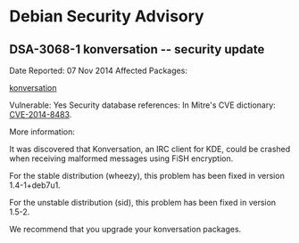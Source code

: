 
Debian Security Advisory
========================


DSA-3068-1 konversation -- security update
------------------------------------------



Date Reported:
07 Nov 2014
Affected Packages:

[konversation](https://packages.debian.org/src:konversation)

Vulnerable:
Yes
Security database references:
In Mitre's CVE dictionary: [CVE-2014-8483](https://security-tracker.debian.org/tracker/CVE-2014-8483).  

More information:

It was discovered that Konversation, an IRC client for KDE, could be
crashed when receiving malformed messages using FiSH encryption.


For the stable distribution (wheezy), this problem has been fixed in
version 1.4-1+deb7u1.


For the unstable distribution (sid), this problem has been fixed in
version 1.5-2.


We recommend that you upgrade your konversation packages.





